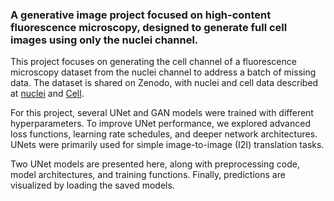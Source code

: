 ### A generative image project focused on high-content fluorescence microscopy, designed to generate full cell images using only the nuclei channel.

This project focuses on generating the cell channel of a fluorescence microscopy dataset from the nuclei channel to address a batch of missing data. The dataset is shared on Zenodo, with nuclei and cell data described at [nuclei](https://www.sciencedirect.com/science/article/pii/S2352340922009726) and [Cell](https://www.sciencedirect.com/science/article/pii/S2352340924011107).

For this project, several UNet and GAN models were trained with different hyperparameters. To improve UNet performance, we explored advanced loss functions, learning rate schedules, and deeper network architectures. UNets were primarily used for simple image-to-image (I2I) translation tasks.

Two UNet models are presented here, along with preprocessing code, model architectures, and training functions. Finally, predictions are visualized by loading the saved models.